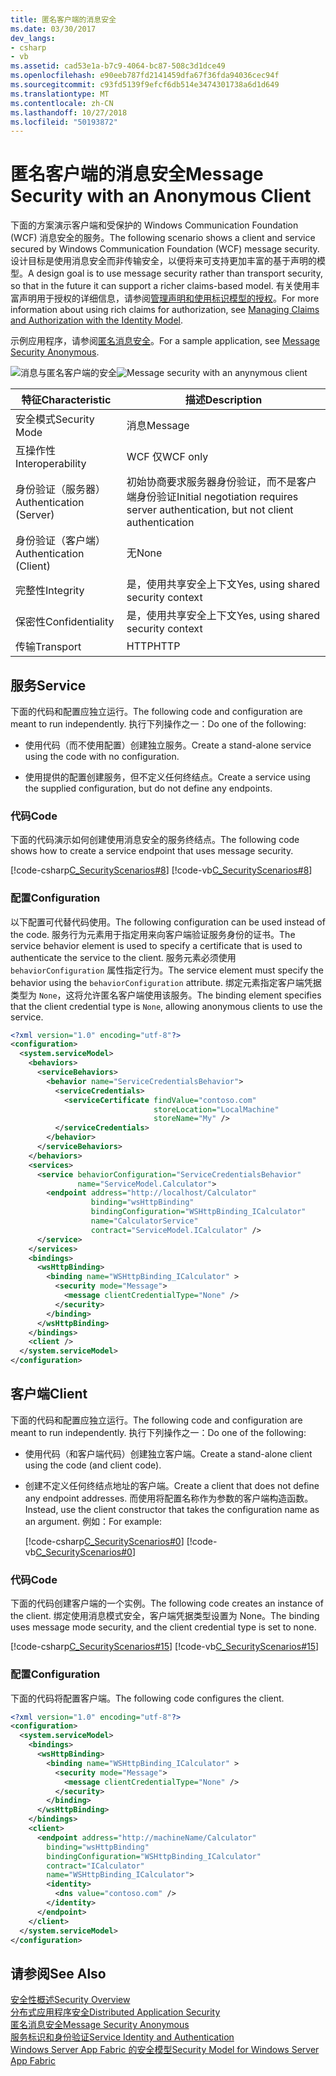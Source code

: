 ```yaml
---
title: 匿名客户端的消息安全
ms.date: 03/30/2017
dev_langs:
- csharp
- vb
ms.assetid: cad53e1a-b7c9-4064-bc87-508c3d1dce49
ms.openlocfilehash: e90eeb787fd2141459dfa67f36fda94036cec94f
ms.sourcegitcommit: c93fd5139f9efcf6db514e3474301738a6d1d649
ms.translationtype: MT
ms.contentlocale: zh-CN
ms.lasthandoff: 10/27/2018
ms.locfileid: "50193872"
---
```

# <a name="message-security-with-an-anonymous-client"></a><span data-ttu-id="4b237-102">匿名客户端的消息安全</span><span class="sxs-lookup"><span data-stu-id="4b237-102">Message Security with an Anonymous Client</span></span>
<span data-ttu-id="4b237-103">下面的方案演示客户端和受保护的 Windows Communication Foundation (WCF) 消息安全的服务。</span><span class="sxs-lookup"><span data-stu-id="4b237-103">The following scenario shows a client and service secured by Windows Communication Foundation (WCF) message security.</span></span> <span data-ttu-id="4b237-104">设计目标是使用消息安全而非传输安全，以便将来可支持更加丰富的基于声明的模型。</span><span class="sxs-lookup"><span data-stu-id="4b237-104">A design goal is to use message security rather than transport security, so that in the future it can support a richer claims-based model.</span></span> <span data-ttu-id="4b237-105">有关使用丰富声明用于授权的详细信息，请参阅[管理声明和使用标识模型的授权](../../../../docs/framework/wcf/feature-details/managing-claims-and-authorization-with-the-identity-model.md)。</span><span class="sxs-lookup"><span data-stu-id="4b237-105">For more information about using rich claims for authorization, see [Managing Claims and Authorization with the Identity Model](../../../../docs/framework/wcf/feature-details/managing-claims-and-authorization-with-the-identity-model.md).</span></span>  
  
 <span data-ttu-id="4b237-106">示例应用程序，请参阅[匿名消息安全](../../../../docs/framework/wcf/samples/message-security-anonymous.md)。</span><span class="sxs-lookup"><span data-stu-id="4b237-106">For a sample application, see [Message Security Anonymous](../../../../docs/framework/wcf/samples/message-security-anonymous.md).</span></span>  
  
 <span data-ttu-id="4b237-107">![消息与匿名客户端的安全](../../../../docs/framework/wcf/feature-details/media/b361a565-831c-4c10-90d7-66d8eeece0a1.gif "b361a565-831c-4c10-90d7-66d8eeece0a1")</span><span class="sxs-lookup"><span data-stu-id="4b237-107">![Message security with an anynymous client](../../../../docs/framework/wcf/feature-details/media/b361a565-831c-4c10-90d7-66d8eeece0a1.gif "b361a565-831c-4c10-90d7-66d8eeece0a1")</span></span>  
  
|<span data-ttu-id="4b237-108">特征</span><span class="sxs-lookup"><span data-stu-id="4b237-108">Characteristic</span></span>|<span data-ttu-id="4b237-109">描述</span><span class="sxs-lookup"><span data-stu-id="4b237-109">Description</span></span>|  
|--------------------|-----------------|  
|<span data-ttu-id="4b237-110">安全模式</span><span class="sxs-lookup"><span data-stu-id="4b237-110">Security Mode</span></span>|<span data-ttu-id="4b237-111">消息</span><span class="sxs-lookup"><span data-stu-id="4b237-111">Message</span></span>|  
|<span data-ttu-id="4b237-112">互操作性</span><span class="sxs-lookup"><span data-stu-id="4b237-112">Interoperability</span></span>|<span data-ttu-id="4b237-113">WCF 仅</span><span class="sxs-lookup"><span data-stu-id="4b237-113">WCF only</span></span>|  
|<span data-ttu-id="4b237-114">身份验证（服务器）</span><span class="sxs-lookup"><span data-stu-id="4b237-114">Authentication (Server)</span></span>|<span data-ttu-id="4b237-115">初始协商要求服务器身份验证，而不是客户端身份验证</span><span class="sxs-lookup"><span data-stu-id="4b237-115">Initial negotiation requires server authentication, but not client authentication</span></span>|  
|<span data-ttu-id="4b237-116">身份验证（客户端）</span><span class="sxs-lookup"><span data-stu-id="4b237-116">Authentication (Client)</span></span>|<span data-ttu-id="4b237-117">无</span><span class="sxs-lookup"><span data-stu-id="4b237-117">None</span></span>|  
|<span data-ttu-id="4b237-118">完整性</span><span class="sxs-lookup"><span data-stu-id="4b237-118">Integrity</span></span>|<span data-ttu-id="4b237-119">是，使用共享安全上下文</span><span class="sxs-lookup"><span data-stu-id="4b237-119">Yes, using shared security context</span></span>|  
|<span data-ttu-id="4b237-120">保密性</span><span class="sxs-lookup"><span data-stu-id="4b237-120">Confidentiality</span></span>|<span data-ttu-id="4b237-121">是，使用共享安全上下文</span><span class="sxs-lookup"><span data-stu-id="4b237-121">Yes, using shared security context</span></span>|  
|<span data-ttu-id="4b237-122">传输</span><span class="sxs-lookup"><span data-stu-id="4b237-122">Transport</span></span>|<span data-ttu-id="4b237-123">HTTP</span><span class="sxs-lookup"><span data-stu-id="4b237-123">HTTP</span></span>|  
  
## <a name="service"></a><span data-ttu-id="4b237-124">服务</span><span class="sxs-lookup"><span data-stu-id="4b237-124">Service</span></span>  
 <span data-ttu-id="4b237-125">下面的代码和配置应独立运行。</span><span class="sxs-lookup"><span data-stu-id="4b237-125">The following code and configuration are meant to run independently.</span></span> <span data-ttu-id="4b237-126">执行下列操作之一：</span><span class="sxs-lookup"><span data-stu-id="4b237-126">Do one of the following:</span></span>  
  
-   <span data-ttu-id="4b237-127">使用代码（而不使用配置）创建独立服务。</span><span class="sxs-lookup"><span data-stu-id="4b237-127">Create a stand-alone service using the code with no configuration.</span></span>  
  
-   <span data-ttu-id="4b237-128">使用提供的配置创建服务，但不定义任何终结点。</span><span class="sxs-lookup"><span data-stu-id="4b237-128">Create a service using the supplied configuration, but do not define any endpoints.</span></span>  
  
### <a name="code"></a><span data-ttu-id="4b237-129">代码</span><span class="sxs-lookup"><span data-stu-id="4b237-129">Code</span></span>  
 <span data-ttu-id="4b237-130">下面的代码演示如何创建使用消息安全的服务终结点。</span><span class="sxs-lookup"><span data-stu-id="4b237-130">The following code shows how to create a service endpoint that uses message security.</span></span>  
  
 [!code-csharp[C_SecurityScenarios#8](../../../../samples/snippets/csharp/VS_Snippets_CFX/c_securityscenarios/cs/source.cs#8)]
 [!code-vb[C_SecurityScenarios#8](../../../../samples/snippets/visualbasic/VS_Snippets_CFX/c_securityscenarios/vb/source.vb#8)]  
  
### <a name="configuration"></a><span data-ttu-id="4b237-131">配置</span><span class="sxs-lookup"><span data-stu-id="4b237-131">Configuration</span></span>  
 <span data-ttu-id="4b237-132">以下配置可代替代码使用。</span><span class="sxs-lookup"><span data-stu-id="4b237-132">The following configuration can be used instead of the code.</span></span> <span data-ttu-id="4b237-133">服务行为元素用于指定用来向客户端验证服务身份的证书。</span><span class="sxs-lookup"><span data-stu-id="4b237-133">The service behavior element is used to specify a certificate that is used to authenticate the service to the client.</span></span> <span data-ttu-id="4b237-134">服务元素必须使用 `behaviorConfiguration` 属性指定行为。</span><span class="sxs-lookup"><span data-stu-id="4b237-134">The service element must specify the behavior using the `behaviorConfiguration` attribute.</span></span> <span data-ttu-id="4b237-135">绑定元素指定客户端凭据类型为 `None`，这将允许匿名客户端使用该服务。</span><span class="sxs-lookup"><span data-stu-id="4b237-135">The binding element specifies that the client credential type is `None`, allowing anonymous clients to use the service.</span></span>  
  
```xml  
<?xml version="1.0" encoding="utf-8"?>  
<configuration>  
  <system.serviceModel>  
    <behaviors>  
      <serviceBehaviors>  
        <behavior name="ServiceCredentialsBehavior">  
          <serviceCredentials>  
            <serviceCertificate findValue="contoso.com"   
                                storeLocation="LocalMachine"  
                                storeName="My" />  
          </serviceCredentials>  
        </behavior>  
      </serviceBehaviors>  
    </behaviors>  
    <services>  
      <service behaviorConfiguration="ServiceCredentialsBehavior"   
               name="ServiceModel.Calculator">  
        <endpoint address="http://localhost/Calculator"   
                  binding="wsHttpBinding"  
                  bindingConfiguration="WSHttpBinding_ICalculator"   
                  name="CalculatorService"  
                  contract="ServiceModel.ICalculator" />  
      </service>  
    </services>  
    <bindings>  
      <wsHttpBinding>  
        <binding name="WSHttpBinding_ICalculator" >  
          <security mode="Message">  
            <message clientCredentialType="None" />  
          </security>  
        </binding>  
      </wsHttpBinding>  
    </bindings>  
    <client />  
  </system.serviceModel>  
</configuration>  
```  
  
## <a name="client"></a><span data-ttu-id="4b237-136">客户端</span><span class="sxs-lookup"><span data-stu-id="4b237-136">Client</span></span>  
 <span data-ttu-id="4b237-137">下面的代码和配置应独立运行。</span><span class="sxs-lookup"><span data-stu-id="4b237-137">The following code and configuration are meant to run independently.</span></span> <span data-ttu-id="4b237-138">执行下列操作之一：</span><span class="sxs-lookup"><span data-stu-id="4b237-138">Do one of the following:</span></span>  
  
-   <span data-ttu-id="4b237-139">使用代码（和客户端代码）创建独立客户端。</span><span class="sxs-lookup"><span data-stu-id="4b237-139">Create a stand-alone client using the code (and client code).</span></span>  
  
-   <span data-ttu-id="4b237-140">创建不定义任何终结点地址的客户端。</span><span class="sxs-lookup"><span data-stu-id="4b237-140">Create a client that does not define any endpoint addresses.</span></span> <span data-ttu-id="4b237-141">而使用将配置名称作为参数的客户端构造函数。</span><span class="sxs-lookup"><span data-stu-id="4b237-141">Instead, use the client constructor that takes the configuration name as an argument.</span></span> <span data-ttu-id="4b237-142">例如：</span><span class="sxs-lookup"><span data-stu-id="4b237-142">For example:</span></span>  
  
     [!code-csharp[C_SecurityScenarios#0](../../../../samples/snippets/csharp/VS_Snippets_CFX/c_securityscenarios/cs/source.cs#0)]
     [!code-vb[C_SecurityScenarios#0](../../../../samples/snippets/visualbasic/VS_Snippets_CFX/c_securityscenarios/vb/source.vb#0)]  
  
### <a name="code"></a><span data-ttu-id="4b237-143">代码</span><span class="sxs-lookup"><span data-stu-id="4b237-143">Code</span></span>  
 <span data-ttu-id="4b237-144">下面的代码创建客户端的一个实例。</span><span class="sxs-lookup"><span data-stu-id="4b237-144">The following code creates an instance of the client.</span></span> <span data-ttu-id="4b237-145">绑定使用消息模式安全，客户端凭据类型设置为 None。</span><span class="sxs-lookup"><span data-stu-id="4b237-145">The binding uses message mode security, and the client credential type is set to none.</span></span>  
  
 [!code-csharp[C_SecurityScenarios#15](../../../../samples/snippets/csharp/VS_Snippets_CFX/c_securityscenarios/cs/source.cs#15)]
 [!code-vb[C_SecurityScenarios#15](../../../../samples/snippets/visualbasic/VS_Snippets_CFX/c_securityscenarios/vb/source.vb#15)]  
  
### <a name="configuration"></a><span data-ttu-id="4b237-146">配置</span><span class="sxs-lookup"><span data-stu-id="4b237-146">Configuration</span></span>  
 <span data-ttu-id="4b237-147">下面的代码将配置客户端。</span><span class="sxs-lookup"><span data-stu-id="4b237-147">The following code configures the client.</span></span>  
  
```xml  
<?xml version="1.0" encoding="utf-8"?>  
<configuration>  
  <system.serviceModel>  
    <bindings>  
      <wsHttpBinding>  
        <binding name="WSHttpBinding_ICalculator" >  
          <security mode="Message">  
            <message clientCredentialType="None" />  
          </security>  
        </binding>  
      </wsHttpBinding>  
    </bindings>  
    <client>  
      <endpoint address="http://machineName/Calculator"  
        binding="wsHttpBinding"  
        bindingConfiguration="WSHttpBinding_ICalculator"   
        contract="ICalculator"  
        name="WSHttpBinding_ICalculator">  
        <identity>  
          <dns value="contoso.com" />  
        </identity>  
      </endpoint>  
    </client>  
  </system.serviceModel>  
</configuration>  
```  
  
## <a name="see-also"></a><span data-ttu-id="4b237-148">请参阅</span><span class="sxs-lookup"><span data-stu-id="4b237-148">See Also</span></span>  
 [<span data-ttu-id="4b237-149">安全性概述</span><span class="sxs-lookup"><span data-stu-id="4b237-149">Security Overview</span></span>](../../../../docs/framework/wcf/feature-details/security-overview.md)  
 [<span data-ttu-id="4b237-150">分布式应用程序安全</span><span class="sxs-lookup"><span data-stu-id="4b237-150">Distributed Application Security</span></span>](../../../../docs/framework/wcf/feature-details/distributed-application-security.md)  
 [<span data-ttu-id="4b237-151">匿名消息安全</span><span class="sxs-lookup"><span data-stu-id="4b237-151">Message Security Anonymous</span></span>](../../../../docs/framework/wcf/samples/message-security-anonymous.md)  
 [<span data-ttu-id="4b237-152">服务标识和身份验证</span><span class="sxs-lookup"><span data-stu-id="4b237-152">Service Identity and Authentication</span></span>](../../../../docs/framework/wcf/feature-details/service-identity-and-authentication.md)  
 [<span data-ttu-id="4b237-153">Windows Server App Fabric 的安全模型</span><span class="sxs-lookup"><span data-stu-id="4b237-153">Security Model for Windows Server App Fabric</span></span>](https://go.microsoft.com/fwlink/?LinkID=201279&clcid=0x409)
